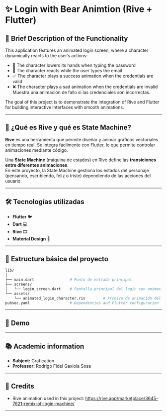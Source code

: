 # ✨ Login with Bear Animtion (Rive + Flutter)

## 🧩 Brief Description of the Functionality  
This application features an animated login screen, where a character dynamically reacts to the user’s actions:  
- 👀 The character lowers its hands when typing the password  
- 🤔 The character reacts while the user types the email   
- ✅ The character plays a success animation when the credentials are valid   
- ❌ The character plays a sad animation when the credentials are invalid Muestra una animación de fallo si las credenciales son incorrectas.  

The goal of this project is to demonstrate the integration of Rive and Flutter for building interactive interfaces with smooth animations.

---

## 🎨 ¿Qué es Rive y qué es State Machine?
**Rive** es una herramienta que permite diseñar y animar gráficos vectoriales en tiempo real. Se integra fácilmente con Flutter, lo que permite controlar animaciones mediante código.  

Una **State Machine** (máquina de estados) en Rive define las **transiciones entre diferentes animaciones**.  
En este proyecto, la State Machine gestiona los estados del personaje (pensando, escribiendo, feliz o triste) dependiendo de las acciones del usuario.

---

## 🛠️ Tecnologías utilizadas
- **Flutter** 🐦  
- **Dart** 💻  
- **Rive** 🎞️  
- **Material Design** 🎨  

---

## 🧱 Estructura básica del proyecto
```bash
lib/
│
├── main.dart                # Punto de entrada principal
├── screens/
│   └── login_screen.dart    # Pantalla principal del login con animaciones
└── assets/
    └── animated_login_character.riv        # Archivo de animación del personaje (Rive)
pubsec.yaml                  # Dependencies and Flutter configuration
```

---

## 🎥 Demo

---

## 📚 Academic information
- **Subject:** Grafication
- **Professor:** Rodrigo Fidel Gaxiola Sosa

---

## 🙌 Credits
- Rive animation used in this project: https://rive.app/marketplace/3645-7621-remix-of-login-machine/

---
